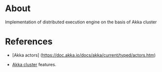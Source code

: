 
About
=======

Implementation of distributed execution engine on the basis of Akka cluster


References
===========

* [Akka actors] (https://doc.akka.io/docs/akka/current/typed/actors.htm)

* [Akka cluster](https://doc.akka.io/docs/akka/2.6/typed/cluster.html) features.

